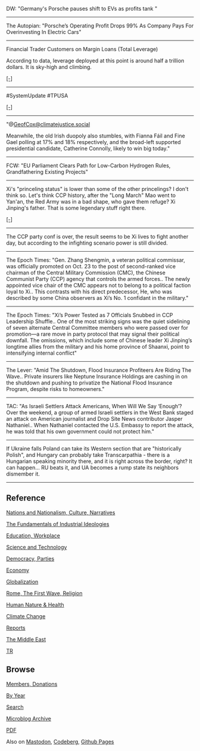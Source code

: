 
DW: "Germany's Porsche pauses shift to EVs as profits tank "

---

The Autopian: "Porsche’s Operating Profit Drops 99% As Company Pays
For Overinvesting In Electric Cars"

---

Financial Trader Customers on Margin Loans (Total Leverage)

According to data, leverage deployed at this point is around half a
trillion dollars. It is sky-high and climbing.

[[-]](https://fred.stlouisfed.org/series/BOGZ1FL663067003Q)

---

\#SystemUpdate \#TPUSA

[[-]](https://www.youtube.com/embed/VUHTQYIsO-E?start=297&end=367)

---

"@GeofCox@climatejustice.social

Meanwhile, the old Irish duopoly also stumbles, with Fianna Fáil and
Fine Gael polling at 17% and 18% respectively, and the broad-left
supported presidential candidate, Catherine Connolly, likely to win
big today."

---

FCW: "EU Parliament Clears Path for Low-Carbon Hydrogen Rules,
Grandfathering Existing Projects"

---

Xi's "princeling status" is lower than some of the other princelings?
I don't think so. Let's think CCP history, after the "Long March" Mao
went to Yan'an, the Red Army was in a bad shape, who gave them refuge?
Xi Jinping's father. That is some legendary stuff right there.

[[-]](https://youtu.be/1ZKBaRsP1gY?t=232)

---

The CCP party conf is over, the result seems to be Xi lives to fight
another day, but according to the infighting scenario power is still
divided.

---

The Epoch Times: "Gen. Zhang Shengmin, a veteran political commissar,
was officially promoted on Oct. 23 to the post of second-ranked vice
chairman of the Central Military Commission (CMC), the Chinese
Communist Party (CCP) agency that controls the armed forces.. The
newly appointed vice chair of the CMC appears not to belong to a
political faction loyal to Xi.. This contrasts with his direct
predecessor, He, who was described by some China observers as Xi’s
No. 1 confidant in the military."

---

The Epoch Times: "Xi’s Power Tested as 7 Officials Snubbed in CCP
Leadership Shuffle.. One of the most striking signs was the quiet
sidelining of seven alternate Central Committee members who were
passed over for promotion—a rare move in party protocol that may
signal their political downfall. The omissions, which include some of
Chinese leader Xi Jinping’s longtime allies from the military and his
home province of Shaanxi, point to intensifying internal conflict"

---

The Lever: "Amid The Shutdown, Flood Insurance Profiteers Are Riding
The Wave.. Private insurers like Neptune Insurance Holdings are
cashing in on the shutdown and pushing to privatize the National Flood
Insurance Program, despite risks to homeowners."

---

TAC: "As Israeli Settlers Attack Americans, When Will We Say ‘Enough’?
Over the weekend, a group of armed Israeli settlers in the West Bank
staged an attack on American journalist and Drop Site News contributor
Jasper Nathaniel.. When Nathaniel contacted the U.S. Embassy to report
the attack, he was told that his own government could not protect him."

---

If Ukraine falls Poland can take its Western section that are
"historically Polish", and Hungary can probably take Transcarpathia -
there is a Hungarian speaking minority there, and it is right across
the border, right? It can happen... RU beats it, and UA becomes a rump
state its neighbors dismember it. 

---

## Reference

[Nations and Nationalism, Culture, Narratives](0119/2013/02/nations-and-nationalism.html)

[The Fundamentals of Industrial Ideologies](0119/2011/04/fundamentals-of-industrial-ideologies.html)

[Education, Workplace](0119/2017/09/education-workplace.html)

[Science and Technology](0119/2018/09/science-technology.html)

[Democracy, Parties](0119/2016/11/democracy.html)

[Economy](2021/01/economy.html)

[Globalization](0119/2018/09/globalization.html)

[Rome, The First Wave, Religion](0119/2017/12/rome.html)

[Human Nature & Health](2020/07/human-nature.html)

[Climate Change](2022/01/climate.html)

[Reports](2021/01/reports.html)

[The Middle East](0119/2019/07/middleeast.html)

[TR](../tr/index.html)

## Browse

[Members, Donations](2022/08/members.html)

[By Year](years.html)

[Search](https://muratk5n.github.io/thirdwave/en/search.html)

[Microblog Archive](mbl/index.html)

[PDF](https://www.dropbox.com/scl/fi/8kl0sla1booo83zeb28dn/tw-all.pdf?rlkey=p9r319p8jbzak5du3dasju05y&st=28wknfsp&raw=1)

Also on 
[Mastodon](https://fosstodon.org/@muratk5n),
[Codeberg](https://muratk5n.codeberg.page/en/),
[Github Pages](https://muratk5n.github.io/thirdwave/en/)



